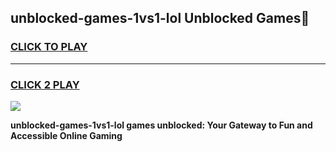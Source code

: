 
## unblocked-games-1vs1-lol Unblocked Games👋
<h3>
<a href="https://news.freeplayer.one?title=unblocked-games-1vs1-lol&ref=16F">CLICK TO PLAY</a></h3>
<hr>

<h3>
<a href="https://news.freeplayer.one?title=unblocked-games-1vs1-lol&ref=16F">CLICK 2 PLAY</a>
  
</h3>

<a href="https://news.freeplayer.one?title=unblocked-games-1vs1-lol&ref=16F/"><img src="https://clearcache.store/games.png"></a>


**unblocked-games-1vs1-lol games unblocked: Your Gateway to Fun and Accessible Online Gaming**
